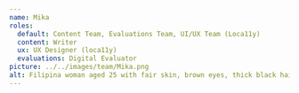 ```yaml
---
name: Mika
roles:
  default: Content Team, Evaluations Team, UI/UX Team (Loca11y)
  content: Writer
  ux: UX Designer (loca11y)
  evaluations: Digital Evaluator
picture: ../../images/team/Mika.png
alt: Filipina woman aged 25 with fair skin, brown eyes, thick black hair with bangs, and wearing glasses.
---
```

